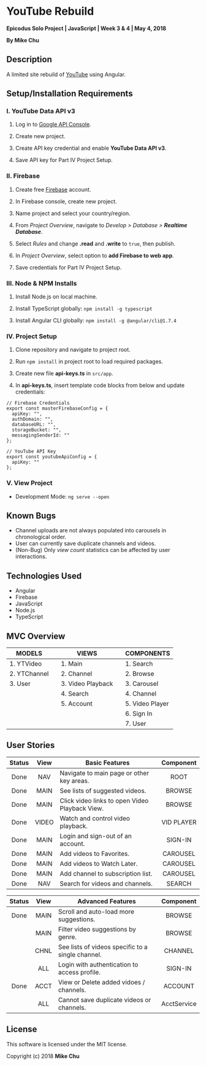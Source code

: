 # YouTube Rebuild

**Epicodus Solo Project | JavaScript | Week 3 & 4 | May 4, 2018**

**By Mike Chu**

## Description

A limited site rebuild of [YouTube](https://www.youtube.com/) using Angular.

## Setup/Installation Requirements

### I. YouTube Data API v3

1. Log in to [Google API Console](https://console.developers.google.com/apis/).

2. Create new project.

3. Create API key credential and enable **YouTube Data API v3**.

4. Save API key for Part IV Project Setup.

### II. Firebase

1. Create free [Firebase](http://firebase.google.com/) account.

2. In Firebase console, create new project.

3. Name project and select your country/region.

4. From _Project Overview_, navigate to _Develop > Database > **Realtime Database**_.

5. Select _Rules_ and change **.read** and **.write** to `true`, then publish.

6. In _Project Overview_, select option to **add Firebase to web app**.

7. Save credentials for Part IV Project Setup.

### III. Node & NPM Installs

1. Install Node.js on local machine.

2. Install TypeScript globally: `npm install -g typescript`

3. Install Angular CLI globally: `npm install -g @angular/cli@1.7.4`

### IV. Project Setup

1. Clone repository and navigate to project root.

2. Run `npm install` in project root to load required packages.

3. Create new file **api-keys.ts** in `src/app`.

4. In **api-keys.ts**, insert template code blocks from below and update credentials:
```
// Firebase Credentials
export const masterFirebaseConfig = {
  apiKey: "",
  authDomain: "",
  databaseURL: "",
  storageBucket: "",
  messagingSenderId: ""
};
```
```
// YouTube API Key
export const youtubeApiConfig = {
  apiKey: ""
};
```

### V. View Project

* Development Mode: `ng serve --open`

## Known Bugs

- Channel uploads are not always populated into carousels in chronological order.
- User can currently save duplicate channels and videos.
- (Non-Bug) Only *view count* statistics can be affected by user interactions.

## Technologies Used

* Angular
* Firebase
* JavaScript
* Node.js
* TypeScript

## MVC Overview

| MODELS | | VIEWS | | COMPONENTS |
| ------ | --- | ----- | --- | ---------- |
| 1. YTVideo | | 1. Main | | 1. Search |
| 2. YTChannel | | 2. Channel | | 2. Browse |
| 3. User | | 3. Video Playback | | 3. Carousel |
| | | 4. Search | | 4. Channel |
| | | 5. Account | | 5. Video Player |
| | | | | 6. Sign In |
| | | | | 7. User |

## User Stories

| Status | View | Basic Features | Component |
| :-: | :-: | --- | :-: |
| Done | NAV | Navigate to main page or other key areas. | ROOT |
| Done | MAIN | See lists of suggested videos. | BROWSE |
| Done | MAIN | Click video links to open Video Playback View. | BROWSE |
| Done | VIDEO | Watch and control video playback. | VID PLAYER |
| Done | MAIN | Login and sign-out of an account. | SIGN-IN |
| Done | MAIN | Add videos to Favorites. | CAROUSEL |
| Done | MAIN | Add videos to Watch Later. | CAROUSEL |
| Done | MAIN | Add channel to subscription list. | CAROUSEL |
| Done | NAV | Search for videos and channels. | SEARCH |

| Status | View | Advanced Features | Component |
| :-: | :-: | --- | :-: |
| Done | MAIN | Scroll and auto-load more suggestions. | BROWSE |
| | MAIN | Filter video suggestions by genre. | BROWSE |
| | CHNL | See lists of videos specific to a single channel. | CHANNEL |
| | ALL | Login with authentication to access profile. | SIGN-IN |
| Done | ACCT | View or Delete added vidoes / channels. | ACCOUNT |
| | ALL | Cannot save duplicate videos or channels. | AcctService |

## License

This software is licensed under the MIT license.

Copyright (c) 2018 **Mike Chu**
